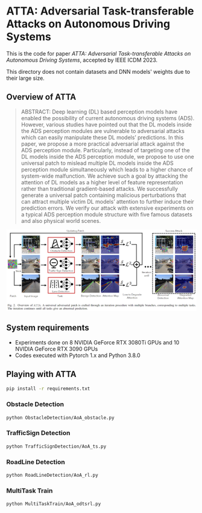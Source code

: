 # ATTA: Adversarial Task-transferable Attacks on Autonomous Driving Systems

This is the code for paper *ATTA: Adversarial Task-transferable Attacks on Autonomous Driving Systems*, accepted by IEEE ICDM 2023.

This directory does not contain datasets and DNN models' weights due to their large size.

## Overview of ATTA
> ABSTRACT: Deep learning (DL) based perception models have
enabled the possibility of current autonomous driving systems
(ADS). However, various studies have pointed out that the DL
models inside the ADS perception modules are vulnerable to
adversarial attacks which can easily manipulate these DL models’
predictions. In this paper, we propose a more practical adversarial attack against the ADS perception module. Particularly,
instead of targeting one of the DL models inside the ADS
perception module, we propose to use one universal patch to
mislead multiple DL models inside the ADS perception module
simultaneously which leads to a higher chance of system-wide
malfunction. We achieve such a goal by attacking the attention
of DL models as a higher level of feature representation rather
than traditional gradient-based attacks. We successfully generate
a universal patch containing malicious perturbations that can
attract multiple victim DL models’ attention to further induce
their prediction errors. We verify our attack with extensive
experiments on a typical ADS perception module structure with
five famous datasets and also physical world scenes.

![Alt text](image.png)

## System requirements
* Experiments done on 8 NVIDIA GeForce RTX 3080Ti GPUs and 10 NVIDIA GeForce RTX 3090 GPUs
* Codes executed with Pytorch 1.x and Python 3.8.0

## Playing with ATTA

```bash
pip install -r requirements.txt
```

### Obstacle Detection
```bash
python ObstacleDetection/AoA_obstacle.py
```

### TrafficSign Detection
```bash
python TrafficSignDetection/AoA_ts.py
```

### RoadLine Detection
```bash
python RoadLineDetection/AoA_rl.py
```
### MultiTask Train
```bash
python MultiTaskTrain/AoA_odtsrl.py
```


